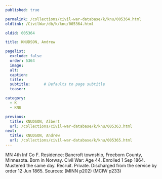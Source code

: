 ```yaml
---
published: true

permalink: /collections/civil-war-database/k/knu/005364.html
oldlink: /CivilWar/db/k/knu/005364.html

oldid: 005364

title: KNUDSON, Andrew

pagelist:
  exclude: false
  order: 5364
  image: 
  alt:
  caption:
  title:
  subtitle:      # Defaults to page subtitle
  teaser:

category: 
  - K 
  - KNU

previous:
  title: KNUDSON, Albert
  url: /collections/civil-war-database/k/knu/005363.html  
next:
  title: KNUDSON, Andrew
  url: /collections/civil-war-database/k/knu/005365.html   
---
```

MN 4th Inf Co F. Residence: Bancroft township, Freeborn County, Minnesota. Born in Norway. Civil War: Age 44. Enrolled 1 Sep 1864. Mustered the same day. Recruit. Private. Discharged from the service by order 12 Jun 1865. Sources: (MINN p202) (MCIW p233)